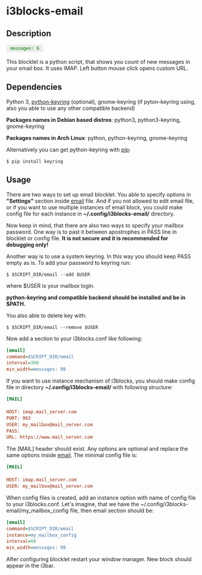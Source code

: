 # i3blocks-email
## Description
![message](email.png)

This blocklet is a python script, that shows you count of new messages in your
email box. It uses IMAP.
Left button mouse click opens custom URL.

## Dependencies

Python 3, [python-keyring](https://pypi.python.org/pypi/keyring) (optional),
gnome-keyring (if pyton-keyring using, also you able to use any other
compatible backend)

**Packages names in Debian based distros**:
python3, python3-keyring, gnome-keyring

**Packages names in Arch Linux**:
python, python-keyring, gnome-keyring


Alternatively you can get python-keyring with
[pip](https://pypi.python.org/pypi/pip):

```shell
$ pip install keyring
```

## Usage

There are two ways to set up email blocklet. You able to specify options in
**"Settings"** section inside [email](email) file. And if you not allowed to
edit email file, or if you want to use multiple instances of email block, you
could make config file for each instance in **~/.config/i3blocks-email/**
directory.

Now keep in mind, that there are also two ways to specify your mailbox password.
One way is to past it between apostrophes in PASS line in blocklet or config
file. **It is not secure and it is recommended for debugging only!**

Another way is to use a system keyring. In this way you should keep PASS empty
as is. To add your password to keyring run:

```shell
$ $SCRIPT_DIR/email --add $USER
```
where $USER is your mailbox login.

**python-keyring and compatible backend should be installed and be in $PATH.**

You also able to delete key with:
```shell
$ $SCRIPT_DIR/email --remove $USER
```


Now add a section to your i3blocks.conf like following:
```INI
[email]
command=$SCRIPT_DIR/email
interval=300
min_width=messages: 99
```

If you want to use instance mechanism of i3blocks, you should make config file
in directory **~/.config/i3blocks-email/** with following structure:
```INI
[MAIL]

HOST: imap.mail_server.com
PORT: 993
USER: my_mailbox@mail_server.com
PASS:
URL: https://www.mail_server.com

```

The [MAIL] header should exist. Any options are optional and replace the same
options inside [email](email).
The minimal config file is:
```INI
[MAIL]

HOST: imap.mail_server.com
USER: my_mailbox@mail_server.com
```

When config files is created, add an instance option with name of config file
to your i3blocks.conf. Let's imagine, that we have the
~/.config/i3blocks-email/my\_mailbox\_config file, then email section should be:
```ini
[email]
command=$SCRIPT_DIR/email
instance=my_mailbox_config
interval=60
min_width=messages: 99
```

After configuring blocklet restart your window manager.
New block should appear in the i3bar.
